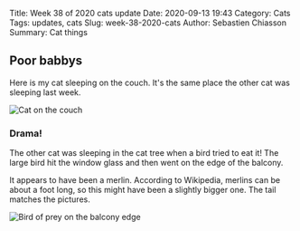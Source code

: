Title: Week 38 of 2020 cats update
Date: 2020-09-13 19:43
Category: Cats
Tags: updates, cats
Slug: week-38-2020-cats
Author: Sebastien Chiasson
Summary: Cat things

## Poor babbys

Here is my cat sleeping on the couch. It's the same place the other cat was sleeping last week.

![Cat on the couch]({static}images/updates/38/20200908_123137.jpg)

### Drama!

The other cat was sleeping in the cat tree when a bird tried to eat it! The large bird hit the window glass and then went on the edge of the balcony.

It appears to have been a merlin. According to Wikipedia, merlins can be about a foot long, so this might have been a slightly bigger one. The tail matches the pictures.

![Bird of prey on the balcony edge]({static}images/updates/38/20200913_125856.jpg)
